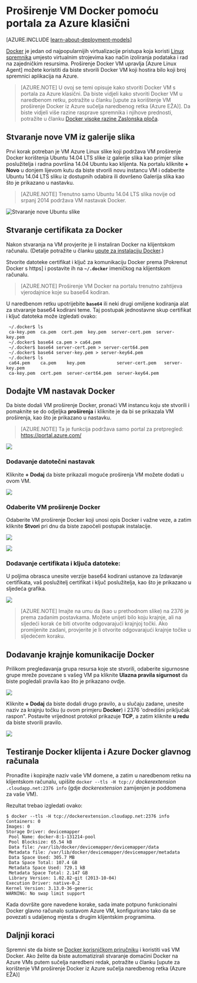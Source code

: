 <properties
    pageTitle="Korištenje Docker VM nastavka za Linux | Microsoft Azure"
    description="U članku se opisuje Docker i proširenja virtualnim računalima sustava Azure te kako stvoriti virtualnim računalima sustava Azure koji su docker hosts pomoću EŽA Azure u modelu klasični implementacije."
    services="virtual-machines-linux"
    documentationCenter=""
    authors="squillace"
    manager="timlt"
    editor="tysonn"
    tags="azure-service-management"/>

<tags
    ms.service="virtual-machines-linux"
    ms.devlang="multiple"
    ms.topic="article"
    ms.tgt_pltfrm="vm-linux"
    ms.workload="infrastructure-services"
    ms.date="05/27/2016"
    ms.author="rasquill"/>


# <a name="using-the-docker-vm-extension-with-the-azure-classic-portal"></a>Proširenje VM Docker pomoću portala za Azure klasični

[AZURE.INCLUDE [learn-about-deployment-models](../../includes/learn-about-deployment-models-classic-include.md)]


[Docker](https://www.docker.com/) je jedan od najpopularnijih virtualizacije pristupa koja koristi [Linux spremnika](http://en.wikipedia.org/wiki/LXC) umjesto virtualnim strojevima kao način izoliranja podataka i rad na zajedničkim resursima. Proširenje Docker VM upravlja [Azure Linux Agent] možete koristiti da biste stvorili Docker VM koji hostira bilo koji broj spremnici aplikacija na Azure.

> [AZURE.NOTE] U ovoj se temi opisuje kako stvoriti Docker VM s portala za Azure klasični. Da biste vidjeli kako stvoriti Docker VM u naredbenom retku, potražite u članku [upute za korištenje VM proširenje Docker iz Azure sučelja naredbenog retka (Azure EŽA)]. Da biste vidjeli više razine rasprave spremnika i njihove prednosti, potražite u članku [Docker visoke razine Zaslonska ploča](http://channel9.msdn.com/Blogs/Regular-IT-Guy/Docker-High-Level-Whiteboard).

## <a name="create-a-new-vm-from-the-image-gallery"></a>Stvaranje nove VM iz galerije slika
Prvi korak potreban je VM Azure Linux slike koji podržava VM proširenje Docker korištenja Ubuntu 14.04 LTS slike iz galerije slika kao primjer slike poslužitelja i radna površina 14.04 Ubuntu kao klijenta. Na portalu kliknite **+ Novo** u donjem lijevom kutu da biste stvorili novu instancu VM i odaberite Ubuntu 14.04 LTS sliku iz dostupnih odabira ili dovršeno Galerija slika kao što je prikazano u nastavku.

> [AZURE.NOTE] Trenutno samo Ubuntu 14.04 LTS slika novije od srpanj 2014 podržava VM nastavak Docker.

![Stvaranje nove Ubuntu slike](./media/virtual-machines-linux-classic-portal-use-docker/ChooseUbuntu.png)

## <a name="create-docker-certificates"></a>Stvaranje certifikata za Docker

Nakon stvaranja na VM provjerite je li instaliran Docker na klijentskom računalu. (Detalje potražite u članku [upute za instalaciju Docker](https://docs.docker.com/installation/#installation).)

Stvorite datoteke certifikat i ključ za komunikaciju Docker prema [Pokrenut Docker s https] i postavite ih na **`~/.docker`** imeničkog na klijentskom računalu.

> [AZURE.NOTE] Proširenje VM Docker na portalu trenutno zahtijeva vjerodajnice koje su base64 kodiran.

U naredbenom retku upotrijebite **`base64`** ili neki drugi omiljene kodiranja alat za stvaranje base64 kodirani teme. Taj postupak jednostavne skup certifikat i ključ datoteka može izgledati ovako:

```
 ~/.docker$ ls
 ca-key.pem  ca.pem  cert.pem  key.pem  server-cert.pem  server-key.pem
 ~/.docker$ base64 ca.pem > ca64.pem
 ~/.docker$ base64 server-cert.pem > server-cert64.pem
 ~/.docker$ base64 server-key.pem > server-key64.pem
 ~/.docker$ ls
 ca64.pem    ca.pem    key.pem            server-cert.pem   server-key.pem
 ca-key.pem  cert.pem  server-cert64.pem  server-key64.pem
```

## <a name="add-the-docker-vm-extension"></a>Dodajte VM nastavak Docker
Da biste dodali VM proširenje Docker, pronaći VM instancu koju ste stvorili i pomaknite se do odjeljka **proširenja** i kliknite je da bi se prikazala VM proširenja, kao što je prikazano u nastavku.
> [AZURE.NOTE] Ta je funkcija podržava samo portal za pretpregled: https://portal.azure.com/

![](./media/virtual-machines-linux-classic-portal-use-docker/ClickExtensions.png)
### <a name="add-an-extension"></a>Dodavanje datotečni nastavak
Kliknite **+ Dodaj** da biste prikazali moguće proširenja VM možete dodati u ovom VM.

![](./media/virtual-machines-linux-classic-portal-use-docker/ClickAdd.png)
### <a name="select-the-docker-vm-extension"></a>Odaberite VM proširenje Docker
Odaberite VM proširenje Docker koji unosi opis Docker i važne veze, a zatim kliknite **Stvori** pri dnu da biste započeli postupak instalacije.

![](./media/virtual-machines-linux-classic-portal-use-docker/ChooseDockerExtension.png)

![](./media/virtual-machines-linux-classic-portal-use-docker/CreateButtonFocus.png)
### <a name="add-your-certificate-and-key-files"></a>Dodavanje certifikata i ključa datoteke:

U poljima obrasca unesite verzije base64 kodirani ustanove za Izdavanje certifikata, vaš poslužitelj certifikat i ključ poslužitelja, kao što je prikazano u sljedeća grafika.

![](./media/virtual-machines-linux-classic-portal-use-docker/AddExtensionFormFilled.png)

> [AZURE.NOTE] Imajte na umu da (kao u prethodnom slike) na 2376 je prema zadanim postavkama. Možete unijeti bilo koju krajnje, ali na sljedeći korak će biti otvorite odgovarajući krajnjoj točki. Ako promijenite zadani, provjerite je li otvorite odgovarajući krajnje točke u sljedećem koraku.

## <a name="add-the-docker-communication-endpoint"></a>Dodavanje krajnje komunikacije Docker
Prilikom pregledavanja grupa resursa koje ste stvorili, odaberite sigurnosne grupe mreže povezane s vašeg VM pa kliknite **Ulazna pravila sigurnost** da biste pogledali pravila kao što je prikazano ovdje.

![](./media/virtual-machines-linux-classic-portal-use-docker/AddingEndpoint.png)

Kliknite **+ Dodaj** da biste dodali drugo pravilo, a u slučaju zadane, unesite naziv za krajnju točku (u ovom primjeru **Docker**) i 2376 'odredišni priključak raspon". Postavite vrijednost protokol prikazuje **TCP**, a zatim kliknite **u redu** da biste stvorili pravilo.

![](./media/virtual-machines-linux-classic-portal-use-docker/AddEndpointFormFilledOut.png)


## <a name="test-your-docker-client-and-azure-docker-host"></a>Testiranje Docker klijenta i Azure Docker glavnog računala
Pronađite i kopirajte naziv vaše VM domene, a zatim u naredbenom retku na klijentskom računalu, upišite `docker --tls -H tcp://` *dockerextension* `.cloudapp.net:2376 info` (gdje *dockerextension* zamijenjen je poddomena za vaše VM).

Rezultat trebao izgledati ovako:

```
$ docker --tls -H tcp://dockerextension.cloudapp.net:2376 info
Containers: 0
Images: 0
Storage Driver: devicemapper
 Pool Name: docker-8:1-131214-pool
 Pool Blocksize: 65.54 kB
 Data file: /var/lib/docker/devicemapper/devicemapper/data
 Metadata file: /var/lib/docker/devicemapper/devicemapper/metadata
 Data Space Used: 305.7 MB
 Data Space Total: 107.4 GB
 Metadata Space Used: 729.1 kB
 Metadata Space Total: 2.147 GB
 Library Version: 1.02.82-git (2013-10-04)
Execution Driver: native-0.2
Kernel Version: 3.13.0-36-generic
WARNING: No swap limit support
```

Kada dovršite gore navedene korake, sada imate potpuno funkcionalni Docker glavno računalo sustavom Azure VM, konfigurirano tako da se povezati s udaljenog mjesta s drugim klijentskim programima.

<!--Every topic should have next steps and links to the next logical set of content to keep the customer engaged-->
## <a name="next-steps"></a>Daljnji koraci

Spremni ste da biste se [Docker korisničkom priručniku] i koristiti vaš VM Docker. Ako želite da biste automatizirali stvaranje domaćini Docker na Azure VMs putem sučelja naredbeni redak, potražite u članku [upute za korištenje VM proširenje Docker iz Azure sučelja naredbenog retka (Azure EŽA)]

<!--Anchors-->
[Create a new VM from the Image Gallery]: #createvm
[Create Docker Certificates]: #dockercerts
[Add the Docker VM Extension]: #adddockerextension
[Test Docker Client and Azure Docker Host]: #testclientandserver
[Next steps]: #next-steps

<!--Image references-->
[StartingPoint]: ./media/StartingPoint.png
[StartingPoint]: ./media/StartingPoint.png
[StartingPoint]: ./media/StartingPoint.png
[StartingPoint]: ./media/StartingPoint.png
[StartingPoint]: ./media/StartingPoint.png
[StartingPoint]: ./media/StartingPoint.png
[StartingPoint]: ./media/StartingPoint.png
[StartingPoint]: ./media/StartingPoint.png
[6]: ./media/markdown-template-for-new-articles/pretty49.png
[7]: ./media/markdown-template-for-new-articles/channel-9.png


<!--Link references-->
[Kako koristiti VM proširenje Docker iz Azure sučelja naredbenog retka (Azure EŽA)]: http://azure.microsoft.com/documentation/articles/virtual-machines-docker-with-xplat-cli/
[Agent za Azure Linux]: virtual-machines-linux-agent-user-guide.md
[Link 3 to another azure.microsoft.com documentation topic]: ../storage-whatis-account.md

[Pokretanje Docker s https]: http://docs.docker.com/articles/https/
[Docker korisničkom priručniku]: https://docs.docker.com/userguide/
